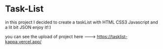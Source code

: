 # Task-List
in this project I decided to create a taskList with HTML CSS3 Javascript and a lit bit JSON enjoy it!:)

you can see the upload of project here ---> https://tasklist-kappa.vercel.app/
